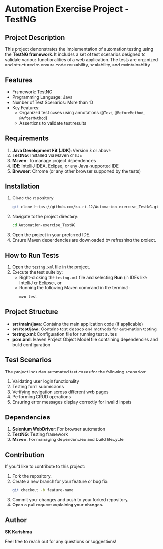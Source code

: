 # Automation Exercise Project - TestNG

## Project Description
This project demonstrates the implementation of automation testing using the **TestNG framework**. It includes a set of test scenarios designed to validate various functionalities of a web application. The tests are organized and structured to ensure code reusability, scalability, and maintainability.

## Features
- Framework: TestNG
- Programming Language: Java
- Number of Test Scenarios: More than 10
- Key Features:
  - Organized test cases using annotations (`@Test`, `@BeforeMethod`, `@AfterMethod`)
  - Assertions to validate test results

## Requirements
1. **Java Development Kit (JDK)**: Version 8 or above
2. **TestNG**: Installed via Maven or IDE
3. **Maven**: To manage project dependencies
4. **IDE**: IntelliJ IDEA, Eclipse, or any Java-supported IDE
5. **Browser**: Chrome (or any other browser supported by the tests)

## Installation
1. Clone the repository:
   ```bash
   git clone https://github.com/ka-ri-12/Automation-exercise_TestNG.git
   ```
2. Navigate to the project directory:
   ```bash
   cd Automation-exercise_TestNG
   ```
3. Open the project in your preferred IDE.
4. Ensure Maven dependencies are downloaded by refreshing the project.

## How to Run Tests
1. Open the `testng.xml` file in the project.
2. Execute the test suite by:
   - Right-clicking the `testng.xml` file and selecting **Run** (in IDEs like IntelliJ or Eclipse), or
   - Running the following Maven command in the terminal:
     ```bash
     mvn test
     ```

## Project Structure
- **src/main/java**: Contains the main application code (if applicable)
- **src/test/java**: Contains test classes and methods for automation testing
- **testng.xml**: Configuration file for running test suites
- **pom.xml**: Maven Project Object Model file containing dependencies and build configuration

## Test Scenarios
The project includes automated test cases for the following scenarios:
1. Validating user login functionality
2. Testing form submissions
3. Verifying navigation across different web pages
4. Performing CRUD operations 
5. Ensuring error messages display correctly for invalid inputs

## Dependencies
1. **Selenium WebDriver**: For browser automation
2. **TestNG**: Testing framework
3. **Maven**: For managing dependencies and build lifecycle

## Contribution
If you'd like to contribute to this project:
1. Fork the repository.
2. Create a new branch for your feature or bug fix:
   ```bash
   git checkout -b feature-name
   ```
3. Commit your changes and push to your forked repository.
4. Open a pull request explaining your changes.

## Author
**SK Karishma**

Feel free to reach out for any questions or suggestions!
